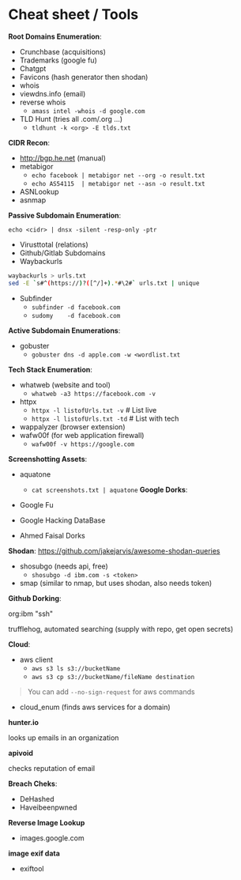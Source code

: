 # Cheat sheet / Tools

**Root Domains Enumeration**: 

- Crunchbase (acquisitions)
- Trademarks (google fu)
- Chatgpt
- Favicons (hash generator then shodan)
- whois
- viewdns.info (email)
- reverse whois
	- `amass intel -whois -d google.com`
- TLD Hunt (tries all .com/.org ...)
	- `tldhunt -k <org> -E tlds.txt`

**CIDR Recon**:

- http://bgp.he.net (manual)
- metabigor
	- `echo facebook | metabigor net --org -o result.txt`
	- `echo AS54115  | metabigor net --asn -o result.txt`
- ASNLookup
- asnmap

**Passive Subdomain Enumeration**:

`echo <cidr> | dnsx -silent -resp-only -ptr`

- Virusttotal (relations)
- Github/Gitlab Subdomains
- Waybackurls
```sh
waybackurls > urls.txt
sed -E `s#^(https://)?([^/]+).*#\2#` urls.txt | unique
```
- Subfinder
	- `subfinder -d facebook.com`
	- `sudomy    -d facebook.com`

**Active Subdomain Enumerations**:

- gobuster
	- `gobuster dns -d apple.com -w <wordlist.txt`

**Tech Stack Enumeration**:

- whatweb (website and tool)
	- `whatweb -a3 https://facebook.com -v`
- httpx
	- `httpx -l listofUrls.txt -v` # List live
	- `httpx -l listofUrls.txt -td` # List with tech
- wappalyzer (browser extension)
- wafw00f (for web application firewall)
	- `wafw00f -v https://google.com`

**Screenshotting Assets**:

- aquatone
	- `cat screenshots.txt | aquatone`
**Google Dorks**:

- Google Fu
- Google Hacking DataBase
- Ahmed Faisal Dorks

**Shodan**:
https://github.com/jakejarvis/awesome-shodan-queries
- shosubgo (needs api, free)
	- `shosubgo -d ibm.com -s <token>`
- smap (similar to nmap, but uses shodan, also needs token)

**Github Dorking**:

org:ibm "ssh"

trufflehog, automated searching (supply with repo, get open secrets)

**Cloud**:
- aws client
	- `aws s3 ls s3://bucketName`
	- `aws s3 cp s3://bucketName/fileName destination`

> You can add `--no-sign-request` for aws commands

- cloud_enum (finds aws services for a domain)

**hunter.io**

looks up emails in an organization

**apivoid**

checks reputation of email

**Breach Cheks**:

- DeHashed
- Haveibeenpwned

**Reverse Image Lookup**

- images.google.com

**image exif data**

- exiftool

